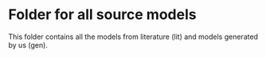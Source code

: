 # Folder for all source models

This folder contains all the models from literature (lit) and models generated by us (gen).